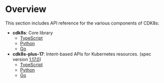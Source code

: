 # Overview

This section includes API reference for the various components of CDK8s:

- **cdk8s**: Core library
    - [TypeScript](./cdk8s/typescript.md)
    - [Python](./cdk8s/python.md)
    - [Go](./cdk8s/go.md)
- **cdk8s-plus-17**: Intent-based APIs for Kubernetes resources. (spec version [1.17.0](https://github.com/kubernetes/kubernetes/tree/v1.17.0/api/openapi-spec))
    - [TypeScript](./cdk8s-plus-17/typescript.md)
    - [Python](./cdk8s-plus-17/python.md)
    - [Go](./cdk8s-plus-17/go.md)
